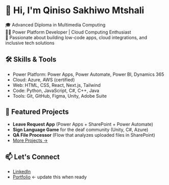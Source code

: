 # 👋 Hi, I'm Qiniso Sakhiwo Mtshali

🎓 Advanced Diploma in Multimedia Computing  
👨‍💻 Power Platform Developer | Cloud Computing Enthusiast  
🧠 Passionate about building low-code apps, cloud integrations, and inclusive tech solutions

## 🛠️ Skills & Tools
- Power Platform: Power Apps, Power Automate, Power BI, Dynamics 365
- Cloud: Azure, AWS (certified)
- Web: HTML, CSS, React, Next.js, Tailwind
- Code: Python, JavaScript, C#, C++, Java
- Tools: Git, GitHub, Figma, Unity, Adobe Suite

## 🚀 Featured Projects
- **Leave Request App** (Power Apps + SharePoint + Power Automate)  
- **Sign Language Game** for the deaf community (Unity, C#, Azure)  
- **QA File Processor** (Flow that analyzes uploaded files in SharePoint)  
- [More Projects →](https://github.com/qinisomtshali?tab=repositories)

## 📫 Let's Connect
- [LinkedIn](https://www.linkedin.com/in/qinisomtshali/)
- [Portfolio](https://yourportfolio.vercel.app) ← update this when ready
